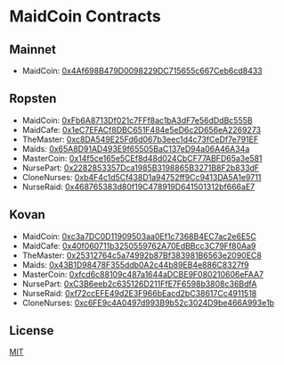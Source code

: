 # MaidCoin Contracts

## Mainnet
- MaidCoin: [0x4Af698B479D0098229DC715655c667Ceb6cd8433](https://etherscan.io/address/0x4Af698B479D0098229DC715655c667Ceb6cd8433)

## Ropsten
- MaidCoin: [0xFb6A8713Df021c7FFf8ac1bA3dF7e56dDdBc555B](https://ropsten.etherscan.io/address/0xFb6A8713Df021c7FFf8ac1bA3dF7e56dDdBc555B)
- MaidCafe: [0x1eC7EFACf8DBC651F484e5eD6c2D656eA2269273](https://ropsten.etherscan.io/address/0x1eC7EFACf8DBC651F484e5eD6c2D656eA2269273)
- TheMaster: [0xc8DA549E25Fd6d067b3eec1d4c73fCeDf7e791EF](https://ropsten.etherscan.io/address/0xc8DA549E25Fd6d067b3eec1d4c73fCeDf7e791EF)
- Maids: [0x65A8D91AD493E9f65505BaC137eD94a06A46A34a](https://ropsten.etherscan.io/address/0x65A8D91AD493E9f65505BaC137eD94a06A46A34a)
- MasterCoin: [0x14f5ce165e5CEf8d48d024CbCF77ABFD65a3e581](https://ropsten.etherscan.io/address/0x14f5ce165e5CEf8d48d024CbCF77ABFD65a3e581)
- NursePart: [0x2282853357Dca1985B3198865B3271B8F2b833dF](https://ropsten.etherscan.io/address/0x2282853357Dca1985B3198865B3271B8F2b833dF)
- CloneNurses: [0xb4F4c1d5Cf438D1a94752ff9Cc9413DA5A1e9711](https://ropsten.etherscan.io/address/0xb4F4c1d5Cf438D1a94752ff9Cc9413DA5A1e9711)
- NurseRaid: [0x468765383d80f19C478919D641501312bf666aE7](https://ropsten.etherscan.io/address/0x468765383d80f19C478919D641501312bf666aE7)

## Kovan
- MaidCoin: [0xc3a7DC0D11909503aa0Ef1c7368B4EC7ac2e6E5C](https://kovan.etherscan.io/address/0xc3a7DC0D11909503aa0Ef1c7368B4EC7ac2e6E5C)
- MaidCafe: [0x40f060711b3250559762A70EdBBcc3C79Ff80Aa9](https://kovan.etherscan.io/address/0x40f060711b3250559762A70EdBBcc3C79Ff80Aa9)
- TheMaster: [0x25312764c5a74992b87Bf383981B6563e2090EC8](https://kovan.etherscan.io/address/0x25312764c5a74992b87Bf383981B6563e2090EC8)
- Maids: [0x43B1D98478F355ddb0A2c44b89EB4e886C8327f9](https://kovan.etherscan.io/address/0x43B1D98478F355ddb0A2c44b89EB4e886C8327f9)
- MasterCoin: [0xfcd6c88109c487a1644aDCBE9F080210606eFAA7](https://kovan.etherscan.io/address/0xfcd6c88109c487a1644aDCBE9F080210606eFAA7)
- NursePart: [0xC3B6eeb2c635126D211FfE7F6598b3808c36BdfA](https://kovan.etherscan.io/address/0xC3B6eeb2c635126D211FfE7F6598b3808c36BdfA)
- NurseRaid: [0xf72ccEFE49d2E3F966bEacd2bC38617Cc4911518](https://kovan.etherscan.io/address/0xf72ccEFE49d2E3F966bEacd2bC38617Cc4911518)
- CloneNurses: [0xc6FE9c4A0497d993B9b52c3024D9be466A993e1b](https://kovan.etherscan.io/address/0xc6FE9c4A0497d993B9b52c3024D9be466A993e1b)

## License
[MIT](LICENSE)
